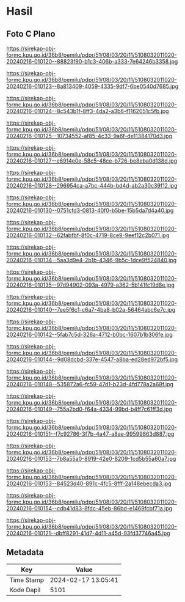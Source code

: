 # Hasil

## Foto C Plano

https://sirekap-obj-formc.kpu.go.id/36b8/pemilu/pdpr/51/08/03/20/11/5108032011020-20240216-010120--88823f90-b1c3-406b-a333-7e64246b3358.jpg

https://sirekap-obj-formc.kpu.go.id/36b8/pemilu/pdpr/51/08/03/20/11/5108032011020-20240216-010123--8a813409-4059-4335-9df7-6be0540d7685.jpg

https://sirekap-obj-formc.kpu.go.id/36b8/pemilu/pdpr/51/08/03/20/11/5108032011020-20240216-010124--8c543b1f-8ff3-4da2-a3b6-f1162051c5fb.jpg

https://sirekap-obj-formc.kpu.go.id/36b8/pemilu/pdpr/51/08/03/20/11/5108032011020-20240216-010125--10734552-af85-4c33-9a6f-de11384170d3.jpg

https://sirekap-obj-formc.kpu.go.id/36b8/pemilu/pdpr/51/08/03/20/11/5108032011020-20240216-010127--e6914e0e-58c5-48ce-b726-be8eba0d138d.jpg

https://sirekap-obj-formc.kpu.go.id/36b8/pemilu/pdpr/51/08/03/20/11/5108032011020-20240216-010128--296954ca-a7bc-444b-bd4d-ab2a30c39f12.jpg

https://sirekap-obj-formc.kpu.go.id/36b8/pemilu/pdpr/51/08/03/20/11/5108032011020-20240216-010130--0751cfd3-0813-40f0-b5be-15b5da7d4a40.jpg

https://sirekap-obj-formc.kpu.go.id/36b8/pemilu/pdpr/51/08/03/20/11/5108032011020-20240216-010132--62fabfbf-8f0c-4719-8ce9-9eef12c2b071.jpg

https://sirekap-obj-formc.kpu.go.id/36b8/pemilu/pdpr/51/08/03/20/11/5108032011020-20240216-010134--5aa3d9e4-2b1b-4346-9b5c-1dce9f524840.jpg

https://sirekap-obj-formc.kpu.go.id/36b8/pemilu/pdpr/51/08/03/20/11/5108032011020-20240216-010135--97d94902-093a-4979-a362-5b141fc19d8e.jpg

https://sirekap-obj-formc.kpu.go.id/36b8/pemilu/pdpr/51/08/03/20/11/5108032011020-20240216-010140--7ee5f6c1-c6a7-4ba8-b02a-56464abc6e7c.jpg

https://sirekap-obj-formc.kpu.go.id/36b8/pemilu/pdpr/51/08/03/20/11/5108032011020-20240216-010142--5fab7c5d-326a-4712-b0bc-1607b1b306fe.jpg

https://sirekap-obj-formc.kpu.go.id/36b8/pemilu/pdpr/51/08/03/20/11/5108032011020-20240216-010144--9d08dcbd-337e-4547-a8ba-ed28ed972bf5.jpg

https://sirekap-obj-formc.kpu.go.id/36b8/pemilu/pdpr/51/08/03/20/11/5108032011020-20240216-010148--535872a6-fc59-47d1-b23d-4fd778a2a68f.jpg

https://sirekap-obj-formc.kpu.go.id/36b8/pemilu/pdpr/51/08/03/20/11/5108032011020-20240216-010149--755a2bd0-f64a-4334-99bd-b4ff7c61ff3d.jpg

https://sirekap-obj-formc.kpu.go.id/36b8/pemilu/pdpr/51/08/03/20/11/5108032011020-20240216-010151--f7c92786-3f7b-4a47-a8ae-99599863d887.jpg

https://sirekap-obj-formc.kpu.go.id/36b8/pemilu/pdpr/51/08/03/20/11/5108032011020-20240216-010153--7b8a55a0-8919-42e0-8209-1cd5b55a60a7.jpg

https://sirekap-obj-formc.kpu.go.id/36b8/pemilu/pdpr/51/08/03/20/11/5108032011020-20240216-010153--84523d40-891c-4fc5-8fff-2a148ebecda3.jpg

https://sirekap-obj-formc.kpu.go.id/36b8/pemilu/pdpr/51/08/03/20/11/5108032011020-20240216-010154--cdb41d83-8fdc-45eb-86bd-e1469fcbf71a.jpg

https://sirekap-obj-formc.kpu.go.id/36b8/pemilu/pdpr/51/08/03/20/11/5108032011020-20240216-010121--dbff8291-41d7-4d11-a45d-93fd37746a45.jpg


## Metadata

| Key        | Value               |
| ---------- | ------------------- |
| Time Stamp | 2024-02-17 13:05:41 |
| Kode Dapil | 5101                |



